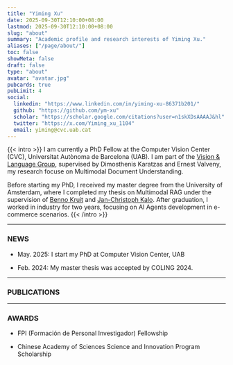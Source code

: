 ```yaml
---
title: "Yiming Xu"
date: 2025-09-30T12:10:00+08:00
lastmod: 2025-09-30T12:10:00+08:00
slug: "about"
summary: "Academic profile and research interests of Yiming Xu."
aliases: ["/page/about/"]
toc: false
showMeta: false
draft: false
type: "about"
avatar: "avatar.jpg"
pubcards: true
pubLimit: 4
social:
  linkedin: "https://www.linkedin.com/in/yiming-xu-86371b201/"
  github: "https://github.com/ym-xu"
  scholar: "https://scholar.google.com/citations?user=n1skXDsAAAAJ&hl"
  twitter: "https://x.com/Yiming_xu_1104"
  email: yiming@cvc.uab.cat
---
```


{{< intro >}}
I am currently a PhD Fellow at the Computer Vision Center (CVC), Universitat Autònoma de Barcelona (UAB).
I am part of the [Vision & Language Group](https://www.karatzas.co.uk/home), supervised by Dimosthenis Karatzas and Ernest Valveny, my research focuse on Multimodal Document Understanding.

Before starting my PhD, I received my master degree from the University of Amsterdam, where I completed my thesis on Multimodal RAG under the supervision of [Benno Kruit](https://scholar.google.com/citations?user=iKI-htQAAAAJ&hl=en) and [Jan-Christoph Kalo](https://scholar.google.com/citations?user=2EE-YUsAAAAJ&hl=en).
After graduation, I worked in industry for two years, focusing on AI Agents development in e-commerce scenarios.
{{< /intro >}}

---

### NEWS
- May. 2025: I start my PhD at Computer Vision Center, UAB

- Feb. 2024: My master thesis was accepted by COLING 2024.

---

### PUBLICATIONS

---

### AWARDS
- FPI (Formación de Personal Investigador) Fellowship

- Chinese Academy of Sciences Science and Innovation Program Scholarship
